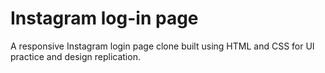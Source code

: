 # Instagram log-in page
A responsive Instagram login page clone built using HTML and CSS for UI practice and design replication.
